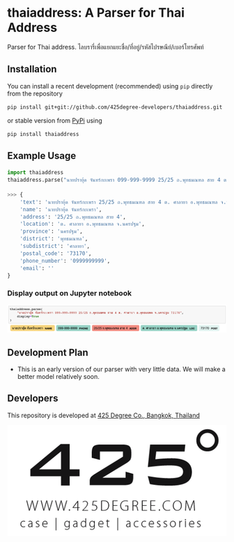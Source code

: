 # thaiaddress: A Parser for Thai Address

Parser for Thai address. ไลบรารี่เพื่อแยกแยะชื่อ/ที่อยู่/รหัสไปรษณีย์/เบอร์โทรศัพท์

## Installation

You can install a recent development (recommended) using `pip` directly
from the repository

```sh
pip install git+git://github.com/425degree-developers/thaiaddress.git
```

or stable version from [PyPi](https://pypi.org/project/thaiaddress/) using

```sh
pip install thaiaddress
```

## Example Usage

```py
import thaiaddress
thaiaddress.parse("นายปรายุ้ด จันทร์กะเพรา 099-999-9999 25/25 ถ.พุทธมณฑล สาย 4 ต. ศาลายา อ.พุทธมณฑล จ.นครปฐม 73170")

>>> {
    'text': 'นายปรายุ้ด จันทร์กะเพรา 25/25 ถ.พุทธมณฑล สาย 4 ต. ศาลายา อ.พุทธมณฑล จ.นครปฐม 73170',
    'name': 'นายปรายุ้ด จันทร์กะเพรา',
    'address': '25/25 ถ.พุทธมณฑล สาย 4',
    'location': 'ต. ศาลายา อ.พุทธมณฑล จ.นครปฐม',
    'province': 'นครปฐม',
    'district': 'พุทธมณฑล',
    'subdistrict': 'ศาลายา',
    'postal_code': '73170',
    'phone_number': '0999999999',
    'email': ''
}
```

### Display output on Jupyter notebook

<img src="https://raw.githubusercontent.com/425degree-developers/thaiaddress/master/images/example-usage.png" />

## Development Plan

- This is an early version of our parser with very little data. We will make a better model relatively soon.

## Developers

This repository is developed at [425 Degree Co., Bangkok, Thailand](https://www.425degree.com/)

<img src="https://raw.githubusercontent.com/425degree-developers/thaiaddress/master/images/425degree-logo.png" />
